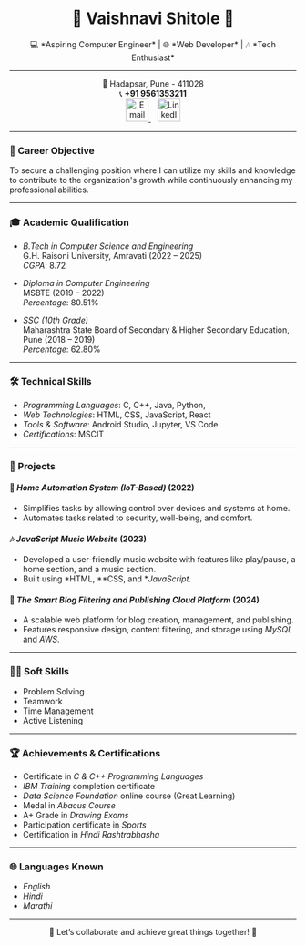 <h1 align="center">🌟 Vaishnavi Shitole 🌟</h1>
<p align="center">
  💻 *Aspiring Computer Engineer* | 🌐 *Web Developer* | 🎶 *Tech Enthusiast*  
</p>

---

<p align="center">
  📍 Hadapsar, Pune - 411028 <br>
  📞 <strong>+91 9561353211</strong> <br>
  <a href="mailto:vaishnavishitole2003@gmail.com">
    <img src="https://img.icons8.com/color/48/000000/gmail--v1.png" alt="Email" width="40" height="40" />
  </a>
  &nbsp;&nbsp;
  <a href="https://linkedin.com/in/vaishnavi-shitole4a63ba20a/">
    <img src="https://img.icons8.com/color/48/000000/linkedin.png" alt="LinkedIn" width="40" height="40" />
  </a>
</p>

---

### 🎯 Career Objective  
To secure a challenging position where I can utilize my skills and knowledge to contribute to the organization's growth while continuously enhancing my professional abilities.  

---

### 🎓 Academic Qualification  
- *B.Tech in Computer Science and Engineering*  
  G.H. Raisoni University, Amravati (2022 – 2025)  
  *CGPA*: 8.72  

- *Diploma in Computer Engineering*  
  MSBTE (2019 – 2022)  
  *Percentage*: 80.51%  

- *SSC (10th Grade)*  
  Maharashtra State Board of Secondary & Higher Secondary Education, Pune (2018 – 2019)  
  *Percentage*: 62.80%  

---

### 🛠️ Technical Skills  
- *Programming Languages*: C, C++, Java, Python,   
- *Web Technologies*: HTML, CSS, JavaScript, React  
- *Tools & Software*: Android Studio, Jupyter, VS Code  
- *Certifications*: MSCIT  

---

### 🌟 Projects  
#### 🔌 *Home Automation System (IoT-Based)* (2022)  
- Simplifies tasks by allowing control over devices and systems at home.  
- Automates tasks related to security, well-being, and comfort.  

#### 🎶 *JavaScript Music Website* (2023)  
- Developed a user-friendly music website with features like play/pause, a home section, and a music section.  
- Built using *HTML, **CSS, and **JavaScript*.  

#### 📝 *The Smart Blog Filtering and Publishing Cloud Platform* (2024)  
- A scalable web platform for blog creation, management, and publishing.  
- Features responsive design, content filtering, and storage using *MySQL* and *AWS*.  

---

### 🤹‍♀️ Soft Skills  
- Problem Solving  
- Teamwork  
- Time Management  
- Active Listening  

---

### 🏆 Achievements & Certifications  
- Certificate in *C & C++ Programming Languages*  
- *IBM Training* completion certificate  
- *Data Science Foundation* online course (Great Learning)  
- Medal in *Abacus Course*  
- A+ Grade in *Drawing Exams*  
- Participation certificate in *Sports*  
- Certification in *Hindi Rashtrabhasha*  

---

### 🌐 Languages Known  
- *English*  
- *Hindi*  
- *Marathi*  

---



<p align="center">
  🌟 Let’s collaborate and achieve great things together! 🌟  
</p>
